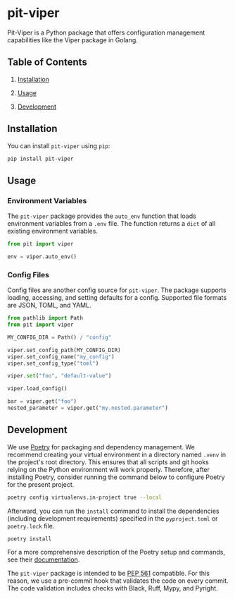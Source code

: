 # pit-viper

Pit-Viper is a Python package that offers configuration management capabilities
like the Viper package in Golang.

## Table of Contents

1. [Installation](#installation)

2. [Usage](#usage)

3. [Development](#development)

## Installation

You can install `pit-viper` using `pip`:

```bash
pip install pit-viper
```

## Usage

### Environment Variables

The `pit-viper` package provides the `auto_env` function that loads environment
variables from a `.env` file. The function returns a `dict` of all existing
environment variables.

```python
from pit import viper

env = viper.auto_env()
```

### Config Files

Config files are another config source for `pit-viper`. The package supports
loading, accessing, and setting defaults for a config. Supported file formats
are JSON, TOML, and YAML.

```python
from pathlib import Path
from pit import viper

MY_CONFIG_DIR = Path() / "config"

viper.set_config_path(MY_CONFIG_DIR)
viper.set_config_name("my_config")
viper.set_config_type("toml")

viper.set("foo", "default-value")

viper.load_config()

bar = viper.get("foo")
nested_parameter = viper.get("my.nested.parameter")
```

## Development

We use [Poetry](https://github.com/python-poetry/poetry) for packaging and
dependency management.
We recommend creating your virtual environment in a directory named `.venv` in
the project's root directory. This ensures that all scripts and git hooks
relying on the Python environment will work properly. Therefore, after
installing Poetry, consider running the command below to configure Poetry for
the present project.

```bash
poetry config virtualenvs.in-project true --local 
```

Afterward, you can run the `install` command to install the dependencies
(including development requirements) specified in the `pyproject.toml` or
`poetry.lock` file.

```bash
poetry install
```

For a more comprehensive description of the Poetry setup and commands, see
their [documentation](https://python-poetry.org/docs).

The `pit-viper` package is intended to be
[PEP 561](https://peps.python.org/pep-0561/) compatible. For this reason, we
use a pre-commit hook that validates the code on every commit. The code
validation includes checks with Black, Ruff, Mypy, and Pyright.
